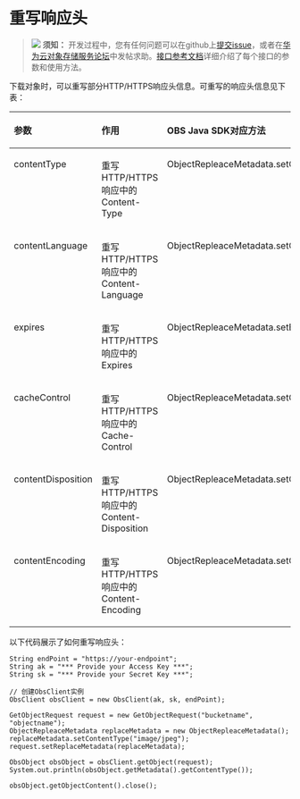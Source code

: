 # 重写响应头<a name="obs_21_0706"></a>

>![](public_sys-resources/icon-notice.gif) **须知：** 
>开发过程中，您有任何问题可以在github上[提交issue](https://github.com/huaweicloud/huaweicloud-sdk-java-obs/issues)，或者在[华为云对象存储服务论坛](https://bbs.huaweicloud.com/forum/forum-620-1.html)中发帖求助。[接口参考文档](https://obssdk.obs.cn-north-1.myhuaweicloud.com/apidoc/cn/java/index.html)详细介绍了每个接口的参数和使用方法。

下载对象时，可以重写部分HTTP/HTTPS响应头信息。可重写的响应头信息见下表：

<a name="table72291725201917"></a>
<table><thead align="left"><tr id="row17229102591915"><th class="cellrowborder" valign="top" width="26.27262726272627%" id="mcps1.1.4.1.1"><p id="p122962517194"><a name="p122962517194"></a><a name="p122962517194"></a><strong id="b1150812342016"><a name="b1150812342016"></a><a name="b1150812342016"></a>参数</strong></p>
</th>
<th class="cellrowborder" valign="top" width="40.39403940394039%" id="mcps1.1.4.1.2"><p id="p9229102561914"><a name="p9229102561914"></a><a name="p9229102561914"></a><strong id="b195411034202"><a name="b195411034202"></a><a name="b195411034202"></a>作用</strong></p>
</th>
<th class="cellrowborder" valign="top" width="33.33333333333333%" id="mcps1.1.4.1.3"><p id="p152291525121916"><a name="p152291525121916"></a><a name="p152291525121916"></a><strong id="b18543830201"><a name="b18543830201"></a><a name="b18543830201"></a>OBS Java SDK对应方法</strong></p>
</th>
</tr>
</thead>
<tbody><tr id="row14229625151910"><td class="cellrowborder" valign="top" width="26.27262726272627%" headers="mcps1.1.4.1.1 "><p id="p2229182520191"><a name="p2229182520191"></a><a name="p2229182520191"></a>contentType</p>
</td>
<td class="cellrowborder" valign="top" width="40.39403940394039%" headers="mcps1.1.4.1.2 "><p id="p722942531910"><a name="p722942531910"></a><a name="p722942531910"></a>重写HTTP/HTTPS响应中的Content-Type</p>
</td>
<td class="cellrowborder" valign="top" width="33.33333333333333%" headers="mcps1.1.4.1.3 "><p id="p14229152561917"><a name="p14229152561917"></a><a name="p14229152561917"></a>ObjectRepleaceMetadata.setContentType</p>
</td>
</tr>
<tr id="row62293253198"><td class="cellrowborder" valign="top" width="26.27262726272627%" headers="mcps1.1.4.1.1 "><p id="p922912255199"><a name="p922912255199"></a><a name="p922912255199"></a>contentLanguage</p>
</td>
<td class="cellrowborder" valign="top" width="40.39403940394039%" headers="mcps1.1.4.1.2 "><p id="p16586342172313"><a name="p16586342172313"></a><a name="p16586342172313"></a>重写HTTP/HTTPS响应中的Content-Language</p>
</td>
<td class="cellrowborder" valign="top" width="33.33333333333333%" headers="mcps1.1.4.1.3 "><p id="p944714122216"><a name="p944714122216"></a><a name="p944714122216"></a>ObjectRepleaceMetadata.setContentLanguage</p>
</td>
</tr>
<tr id="row423020259199"><td class="cellrowborder" valign="top" width="26.27262726272627%" headers="mcps1.1.4.1.1 "><p id="p823082501913"><a name="p823082501913"></a><a name="p823082501913"></a>expires</p>
</td>
<td class="cellrowborder" valign="top" width="40.39403940394039%" headers="mcps1.1.4.1.2 "><p id="p8351945152314"><a name="p8351945152314"></a><a name="p8351945152314"></a>重写HTTP/HTTPS响应中的Expires</p>
</td>
<td class="cellrowborder" valign="top" width="33.33333333333333%" headers="mcps1.1.4.1.3 "><p id="p1887511416226"><a name="p1887511416226"></a><a name="p1887511416226"></a>ObjectRepleaceMetadata.setExpires</p>
</td>
</tr>
<tr id="row023072521917"><td class="cellrowborder" valign="top" width="26.27262726272627%" headers="mcps1.1.4.1.1 "><p id="p12301425121914"><a name="p12301425121914"></a><a name="p12301425121914"></a>cacheControl</p>
</td>
<td class="cellrowborder" valign="top" width="40.39403940394039%" headers="mcps1.1.4.1.2 "><p id="p238194542314"><a name="p238194542314"></a><a name="p238194542314"></a>重写HTTP/HTTPS响应中的Cache-Control</p>
</td>
<td class="cellrowborder" valign="top" width="33.33333333333333%" headers="mcps1.1.4.1.3 "><p id="p11357715192215"><a name="p11357715192215"></a><a name="p11357715192215"></a>ObjectRepleaceMetadata.setCacheControl</p>
</td>
</tr>
<tr id="row10924425152013"><td class="cellrowborder" valign="top" width="26.27262726272627%" headers="mcps1.1.4.1.1 "><p id="p159261825142014"><a name="p159261825142014"></a><a name="p159261825142014"></a>contentDisposition</p>
</td>
<td class="cellrowborder" valign="top" width="40.39403940394039%" headers="mcps1.1.4.1.2 "><p id="p240154520236"><a name="p240154520236"></a><a name="p240154520236"></a>重写HTTP/HTTPS响应中的Content-Disposition</p>
</td>
<td class="cellrowborder" valign="top" width="33.33333333333333%" headers="mcps1.1.4.1.3 "><p id="p1295714154224"><a name="p1295714154224"></a><a name="p1295714154224"></a>ObjectRepleaceMetadata.setContentDisposition</p>
</td>
</tr>
<tr id="row658119298207"><td class="cellrowborder" valign="top" width="26.27262726272627%" headers="mcps1.1.4.1.1 "><p id="p20581162911200"><a name="p20581162911200"></a><a name="p20581162911200"></a>contentEncoding</p>
</td>
<td class="cellrowborder" valign="top" width="40.39403940394039%" headers="mcps1.1.4.1.2 "><p id="p16421645152320"><a name="p16421645152320"></a><a name="p16421645152320"></a>重写HTTP/HTTPS响应中的Content-Encoding</p>
</td>
<td class="cellrowborder" valign="top" width="33.33333333333333%" headers="mcps1.1.4.1.3 "><p id="p951911672213"><a name="p951911672213"></a><a name="p951911672213"></a>ObjectRepleaceMetadata.setContentEncoding</p>
</td>
</tr>
</tbody>
</table>

以下代码展示了如何重写响应头：

```
String endPoint = "https://your-endpoint";
String ak = "*** Provide your Access Key ***";
String sk = "*** Provide your Secret Key ***";

// 创建ObsClient实例
ObsClient obsClient = new ObsClient(ak, sk, endPoint);

GetObjectRequest request = new GetObjectRequest("bucketname", "objectname");
ObjectRepleaceMetadata replaceMetadata = new ObjectRepleaceMetadata();
replaceMetadata.setContentType("image/jpeg");
request.setReplaceMetadata(replaceMetadata);

ObsObject obsObject = obsClient.getObject(request);
System.out.println(obsObject.getMetadata().getContentType());

obsObject.getObjectContent().close();
```

